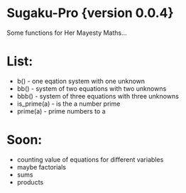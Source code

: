 # Sugaku-Pro {version 0.0.4}
Some functions for Her Mayesty Maths...
# List:
- b() - one eqation system with one unknown
- bb() - system of two equations with two unknowns
- bbb() - system of three equations with three unknowns
- is_prime(a) - is the a number prime
- prime(a) - prime numbers to a
# Soon:
- counting value of equations for different variables
- maybe factorials 
- sums 
- products
